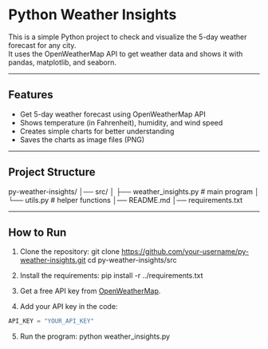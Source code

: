 # Python Weather Insights

This is a simple Python project to check and visualize the 5-day weather forecast for any city.  
It uses the OpenWeatherMap API to get weather data and shows it with pandas, matplotlib, and seaborn.

---

## Features
- Get 5-day weather forecast using OpenWeatherMap API  
- Shows temperature (in Fahrenheit), humidity, and wind speed  
- Creates simple charts for better understanding  
- Saves the charts as image files (PNG)

---

## Project Structure
py-weather-insights/
│── src/
│ ├── weather_insights.py # main program
│ └── utils.py # helper functions
│── README.md
│── requirements.txt


---


## How to Run
1. Clone the repository:
   git clone https://github.com/your-username/py-weather-insights.git
  cd py-weather-insights/src
  
2. Install the requirements:
   pip install -r ../requirements.txt

3. Get a free API key from [OpenWeatherMap](https://openweathermap.org/api).

4. Add your API key in the code:
```python
API_KEY = "YOUR_API_KEY"
```
5. Run the program:
   python weather_insights.py
